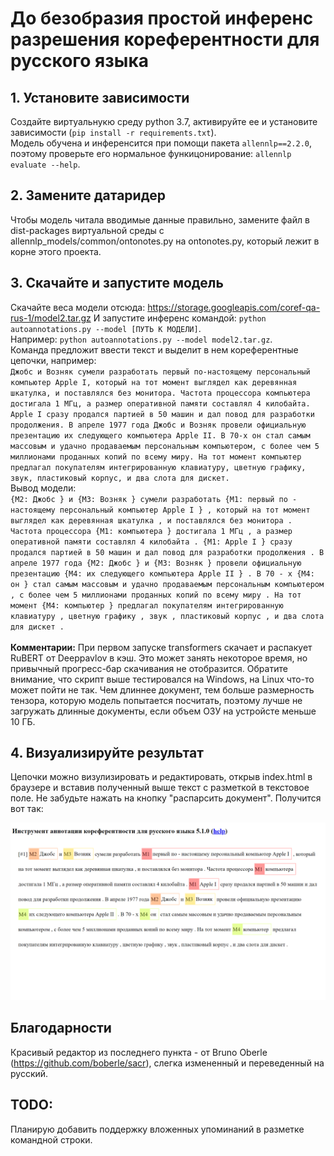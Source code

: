 # До безобразия простой инференс разрешения кореферентности для русского языка

## 1. Установите зависимости

Создайте виртуальнукю среду python 3.7, активируйте ее и установите зависимости (`pip install -r requirements.txt`).<br>
Модель обучена и инференсится при помощи пакета `allennlp==2.2.0`, поэтому проверьте его нормальное функицонирование: `allennlp evaluate --help`.<br>

## 2. Замените датаридер

Чтобы модель читала вводимые данные правильно, замените файл в dist-packages виртуальной среды с allennlp_models/common/ontonotes.py на ontonotes.py, который лежит в корне этого проекта.

## 3. Скачайте и запустите модель

Скачайте веса модели отсюда: https://storage.googleapis.com/coref-qa-rus-1/model2.tar.gz
И запустите инференс командой: `python autoannotations.py --model [ПУТЬ К МОДЕЛИ]`.<br>
Например: `python autoannotations.py --model model2.tar.gz`.<br>
Команда предложит ввести текст и выделит в нем кореферентные цепочки, например: <br>
`Джобс и Возняк сумели разработать первый по-настоящему персональный компьютер Apple I, который на тот момент выглядел как деревянная шкатулка, и поставлялся без монитора. Частота процессора компьютера достигала 1 МГц, а размер оперативной памяти составлял 4 килобайта. Apple I сразу продался партией в 50 машин и дал повод для разработки продолжения. В апреле 1977 года Джобс и Возняк провели официальную презентацию их следующего компьютера Apple II. В 70-х он стал самым массовым и удачно продаваемым персональным компьютером, с более чем 5 миллионами проданных копий по всему миру. На тот момент компьютер предлагал покупателям интегрированную клавиатуру, цветную графику, звук, пластиковый корпус, и два слота для дискет.`<br>
Вывод модели:<br>
`{M2: Джобс } и {M3: Возняк } сумели разработать {M1: первый по - настоящему персональный компьютер Apple I } , который на тот момент выглядел как деревянная шкатулка , и поставлялся без монитора . Частота процессора {M1: компьютера } достигала 1 МГц , а размер оперативной памяти составлял 4 килобайта . {M1: Apple I } сразу продался партией в 50 машин и дал повод для разработки продолжения . В апреле 1977 года {M2: Джобс } и {M3: Возняк } провели официальную презентацию {M4: их следующего компьютера Apple II } . В 70 - х {M4: он } стал самым массовым и удачно продаваемым персональным компьютером , с более чем 5 миллионами проданных копий по всему миру . На тот момент {M4: компьютер } предлагал покупателям интегрированную клавиатуру , цветную графику , звук , пластиковый корпус , и два слота для дискет .`<br><br>
<b>Комментарии:</b> При первом запуске transformers скачает и распакует RuBERT от Deeppavlov в кэш. Это может занять некоторое время, но привычный прогресс-бар скачивания не отобразится. Обратите внимание, что скрипт выше тестировался на Windows, на Linux что-то может пойти не так. Чем длиннее документ, тем больше размерность тензора, которую модель попытается посчитать, поэтому лучше не загружать длинные документы, если объем ОЗУ на устройсте меньше 10 ГБ.

## 4. Визуализируйте результат

Цепочки можно визулизировать и редактировать, открыв index.html в браузере и вставив полученный выше текст с разметкой в текстовое поле. Не забудьте нажать на кнопку "распарсить документ". Получится вот так:

![build the coreference chains](example.png)

## Благодарности

Красивый редактор из последнего пункта - от Bruno Oberle (https://github.com/boberle/sacr), слегка измененный и переведенный на русский. 

## TODO:

Планирую добавить поддержку вложенных упоминаний в разметке командной строки.


